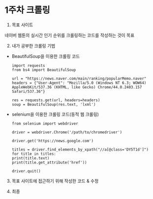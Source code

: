 # 1주차 크롤링

1. 목표 사이트

네이버 웹툰의 실시간 인기 순위를 크롤링하는 코드를 작성하는 것이 목표

2. 내가 공부한 크롤링 기법

- BeautifulSoup을 이용한 크롤링 코드

      import requests
      from bs4 import BeautifulSoup

      url = "https://news.naver.com/main/ranking/popularMemo.naver"
      headers = {"User-Agent": "Mozilla/5.0 (Windows NT 6.3; WOW64) AppleWebKit/537.36 (KHTML, like Gecko) Chrome/44.0.2403.157 Safari/537.36"}

      res = requests.get(url, headers=headers)
      soup = BeautifulSoup(res.text, 'lxml')

- selenium을 이용한 크롤링 코드(동적 웹 크롤링)

      from selenium import webdriver

      driver = webdriver.Chrome('/path/to/chromedriver')

      driver.get('https://news.google.com')

      titles = driver.find_elements_by_xpath("//a[@class='DY5T1d']")
      for title in titles:
      print(title.text)
      print(title.get_attribute('href'))

      driver.quit()


3. 목표 사이트에 접근하기 위해 작성한 코드 & 수정



4. 최종



